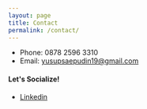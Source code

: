 ```yaml
---
layout: page
title: Contact
permalink: /contact/
---
```


* Phone: 0878 2596 3310
* Email: yusupsaepudin19@gmail.com

#### Let's Socialize!
* <a href="https://www.linkedin.com/in/yusup-saepudin/" target="_blank">Linkedin</a>
